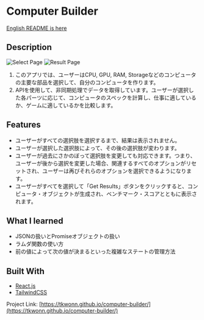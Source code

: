 # Computer Builder

[English README is here](https://github.com/tkwonn/computer-builder/blob/main/README.md)

## Description

![Select Page](https://user-images.githubusercontent.com/66197642/142282701-15155a1b-2521-47fc-80f0-cc6b00abc91d.png)
![Result Page](https://user-images.githubusercontent.com/66197642/142282330-75ac1d27-0f2a-4f95-bf24-35265731b85f.png)

1. このアプリでは、ユーザーはCPU, GPU, RAM, Storageなどのコンピュータの主要な部品を選択して、自分のコンピュータを作ります。
2. APIを使用して、非同期処理でデータを取得しています。ユーザーが選択した各パーツに応じて、コンピュータのスペックを計算し、仕事に適しているか、ゲームに適しているかを比較します。

## Features

* ユーザーがすべての選択肢を選択するまで、結果は表示されません。
* ユーザーが選択した選択肢によって、その後の選択肢が変わります。
* ユーザーが過去にさかのぼって選択肢を変更しても対応できます。つまり、ユーザーが後から選択を変更した場合、関連するすべてのオプションがリセットされ、ユーザーは再びそれらのオプションを選択できるようになります。
* ユーザーがすべてを選択して「Get Results」ボタンをクリックすると、コンピュータ・オブジェクトが生成され、ベンチマーク・スコアとともに表示されます。

## What I learned

* JSONの扱いとPromiseオブジェクトの扱い
* ラムダ関数の使い方
* 前の値によって次の値が決まるといった複雑なステートの管理方法

## Built With

* [React.js](https://reactjs.org/)
* [TailwindCSS](https://tailwindui.com/)



Project Link: [https://tkwonn.github.io/computer-builder/](https://tkwonn.github.io/computer-builder/)

